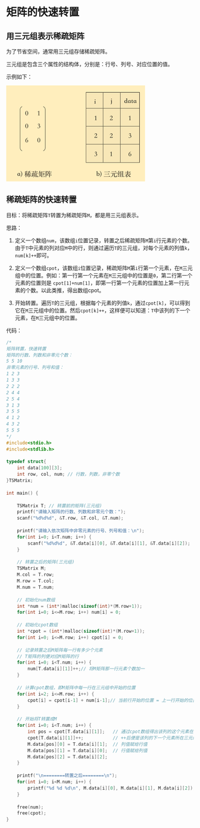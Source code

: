 # 矩阵的快速转置

## 用三元组表示稀疏矩阵

为了节省空间，通常用三元组存储稀疏矩阵。

三元组是包含三个属性的结构体，分别是：行号、列号、对应位置的值。

示例如下：

![pic](img/matrix1.png)

## 稀疏矩阵的快速转置

目标：将稀疏矩阵`T`转置为稀疏矩阵`M`，都是用三元组表示。

思路：

1. 定义一个数组`num`，该数组`i`位置记录，转置之后稀疏矩阵`M`第`i`行元素的个数。由于`T`中元素的列对应`M`中的行，则通过遍历`T`的三元组，对每个元素的列值`k`，`num[k]++`即可。

2. 定义一个数组`cpot`，该数组`i`位置记录，稀疏矩阵`M`第`i`行第一个元素，在`M`三元组中的位置。例如：第一行第一个元素在`M`三元组中的位置是`0`，第二行第一个元素的位置则是 `cpot[1]+num[1]`，即第一行第一个元素的位置加上第一行元素的个数。以此类推，得出数组cpot。

3. 开始转置。遍历`T`的三元组，根据每个元素的列值`k`，通过`cpot[k]`，可以得到它在`M`三元组中的位置。然后`cpot[k]++`，这样便可以知道：`T`中该列的下一个元素，在`M`三元组中的位置。

代码：

```cc
/*
矩阵转置，快速转置
矩阵的行数、列数和非零元个数：
5 5 10
非零元素的行号、列号和值：
1 2 3
1 3 3
2 2 2
2 4 4
2 5 4
3 1 3
3 5 5
4 1 2
4 3 2
5 5 5
*/
#include<stdio.h>
#include<stdlib.h>

typedef struct{
    int data[100][3];
    int row, col, num; // 行数，列数，非零个数
}TSMatrix;

int main() {

    TSMatrix T; // 转置前的矩阵(三元组)
    printf("请输入矩阵的行数、列数和非零元个数：");
    scanf("%d%d%d", &T.row, &T.col, &T.num);

    printf("请输入依次矩阵中非零元素的行号、列号和值：\n");
    for(int i=0; i<T.num; i++) {
        scanf("%d%d%d", &T.data[i][0], &T.data[i][1], &T.data[i][2]);
    }

    // 转置之后的矩阵(三元组)
    TSMatrix M;
    M.col = T.row;
    M.row = T.col;
    M.num = T.num;

    // 初始化num数组
    int *num = (int*)malloc(sizeof(int)*(M.row+1));
    for(int i=0; i<=M.row; i++) num[i] = 0;

    // 初始化cpot数组
    int *cpot = (int*)malloc(sizeof(int)*(M.row+1));
    for(int i=0; i<=M.row; i++) cpot[i] = 0;

    // 记录转置之后M矩阵每一行有多少个元素
    // T矩阵的列便对应M矩阵的行
    for(int i=0; i<T.num; i++) {
        num[T.data[i][1]]++;// 将M矩阵那一行元素个数加一
    }

    // 计算cpot数组，即M矩阵中每一行在三元组中开始的位置
    for(int i=2; i<=M.row; i++) {
        cpot[i] = cpot[i-1] + num[i-1];// 当前行开始的位置 = 上一行开始的位置 + 上一行元素个数
    }

    // 开始将T转置成M
    for(int i=0; i<T.num; i++) {
        int pos = cpot[T.data[i][1]];   // 通过cpot数组得出该列的这个元素在转置之后三元组中的位置
        cpot[T.data[i][1]]++;           // ++后便是该列的下一个元素所在三元组的位置
        M.data[pos][0] = T.data[i][1];  // 列值赋给行值
        M.data[pos][1] = T.data[i][0];  // 行值赋给列值
        M.data[pos][2] = T.data[i][2];
    }

    printf("\n========转置之后========\n");
    for(int i=0; i<M.num; i++) {
        printf("%d %d %d\n", M.data[i][0], M.data[i][1], M.data[i][2]);
    }

    free(num);
    free(cpot);
}
```
